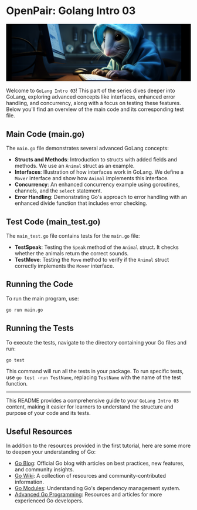 # OpenPair: Golang Intro 03

![Cover Image](./cover.png)

Welcome to `GoLang Intro 03`! This part of the series dives deeper into GoLang, exploring advanced concepts like interfaces, enhanced error handling, and concurrency, along with a focus on testing these features. Below you'll find an overview of the main code and its corresponding test file.

## Main Code (main.go)

The `main.go` file demonstrates several advanced GoLang concepts:

- **Structs and Methods**: Introduction to structs with added fields and methods. We use an `Animal` struct as an example.
- **Interfaces**: Illustration of how interfaces work in GoLang. We define a `Mover` interface and show how `Animal` implements this interface.
- **Concurrency**: An enhanced concurrency example using goroutines, channels, and the `select` statement.
- **Error Handling**: Demonstrating Go's approach to error handling with an enhanced divide function that includes error checking.

## Test Code (main_test.go)

The `main_test.go` file contains tests for the `main.go` file:

- **TestSpeak**: Testing the `Speak` method of the `Animal` struct. It checks whether the animals return the correct sounds.
- **TestMove**: Testing the `Move` method to verify if the `Animal` struct correctly implements the `Mover` interface.

## Running the Code

To run the main program, use:

```bash
go run main.go
```

## Running the Tests

To execute the tests, navigate to the directory containing your Go files and run:

```bash
go test
```

This command will run all the tests in your package. To run specific tests, use `go test -run TestName`, replacing `TestName` with the name of the test function.

---

This README provides a comprehensive guide to your `GoLang Intro 03` content, making it easier for learners to understand the structure and purpose of your code and its tests.
## Useful Resources

In addition to the resources provided in the first tutorial, here are some more to deepen your understanding of Go:

- [Go Blog](https://blog.golang.org/): Official Go blog with articles on best practices, new features, and community insights.
- [Go Wiki](https://github.com/golang/go/wiki): A collection of resources and community-contributed information.
- [Go Modules](https://blog.golang.org/using-go-modules): Understanding Go's dependency management system.
- [Advanced Go Programming](https://advancedgolang.com/): Resources and articles for more experienced Go developers.
  